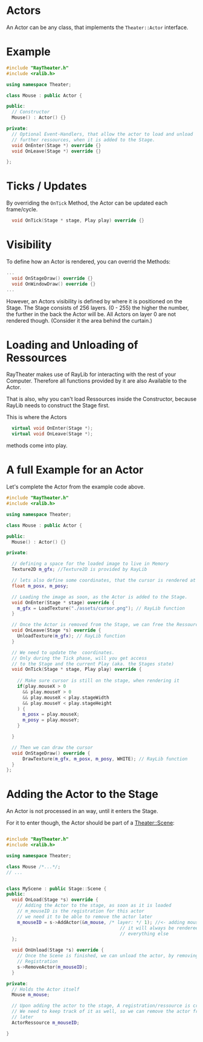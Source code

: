# Actors

An Actor can be any class, that implements the `Theater::Actor` interface.

# Example

```c++
#include "RayTheater.h"
#include <ralib.h>

using namespace Theater;

class Mouse : public Actor {

public:
  // Constructor
  Mouse() : Actor() {}

private:
  // Optional Event-Handlers, that allow the actor to load and unload
  // further ressources, when it is added to the Stage.
  void OnEnter(Stage *) override {}
  void OnLeave(Stage *) override {}

};
```

# Ticks / Updates
By overriding the `OnTick` Method, the Actor can be updated each frame/cycle.

```c++
  void OnTick(Stage * stage, Play play) override {}
```

# Visibility
To define how an Actor is rendered, you can overrid the Methods:

```c++
...
  void OnStageDraw() override {}
  void OnWindowDraw() override {}
...
```

However, an Actors visibility is defined by where it is positioned on the Stage.
The Stage consists of 256 layers. (0 - 255) the higher the number, the further in the back the Actor will be.
All Actors on layer 0 are not rendered though. (Consider it the area behind the curtain.)


# Loading and Unloading of Ressources

RayTheater makes use of RayLib for interacting with the rest of your Computer.
Therefore all functions provided by it are also Available to the Actor.

That is also, why you can't load Ressources inside the Constructor, because RayLib
needs to construct the Stage first.

This is where the Actors

```c++
  virtual void OnEnter(Stage *);
  virtual void OnLeave(Stage *);
```

methods come into play.

# A full Example for an Actor
Let's complete the Actor from the example code above.

```c++
#include "RayTheater.h"
#include <ralib.h>

using namespace Theater;

class Mouse : public Actor {

public:
  Mouse() : Actor() {}

private:

  // defining a space for the loaded image to live in Memory
  Texture2D m_gfx; //Texture2D is provided by RayLib

  // lets also define some coordinates, that the cursor is rendered at
  float m_posx, m_posy;

  // Loading the image as soon, as the Actor is added to the Stage.
  void OnEnter(Stage * stage) override {
    m_gfx = LoadTexture("./assets/cursor.png"); // RayLib function
  }

  // Once the Actor is removed from the Stage, we can free the Ressource
  void OnLeave(Stage *s) override {
    UnloadTexture(m_gfx); // RayLib function
  }

  // We need to update the  coordinates. 
  // Only during the Tick phase, will you get access 
  // to the Stage and the current Play (aka. the Stages state)
  void OnTick(Stage * stage, Play play) override {
 
    // Make sure cursor is still on the stage, when rendering it
    if(play.mouseX > 0 
      && play.mouseY > 0 
      && play.mouseX < play.stageWidth 
      && play.mouseY < play.stageHeight
    ) {
      m_posx = play.mouseX;      
      m_posy = play.mouseY;
    }

  }

  // Then we can draw the cursor
  void OnStageDraw() override {
      DrawTexture(m_gfx, m_posx, m_posy, WHITE); // RayLib function
  }
};
```

# Adding the Actor to the Stage

An Actor is not processed in an way, until it enters the Stage.

For it to enter though, the Actor should be part of a [Theater::Scene](./scenes.md):


```c++

#include "RayTheater.h"
#include <ralib.h>

using namespace Theater;

class Mouse /*...*/;
// ...


class MyScene : public Stage::Scene {
public:
  void OnLoad(Stage *s) override { 
    // Adding the Actor to the stage, as soon as it is loaded
    // m_mouseID is the registration for this actor
    // we need it to be able to remove the actor later 
    m_mouseID = s->AddActor(&m_mouse, /* layer: */ 1); //<- adding mouse on layer 1 means, 
                                          // it will always be rendereed above
                                          // everything else
  };

  void OnUnload(Stage *s) override {
    // Once the Scene is finished, we can unload the actor, by removing it's 
    // Registration
    s->RemoveActor(m_mouseID);
  }

private:
  // Holds the Actor itself
  Mouse m_mouse;

  // Upon adding the actor to the stage, A registration/ressource is created 
  // We need to keep track of it as well, so we can remove the actor from the stage 
  // later
  ActorRessource m_mouseID;

}
```

